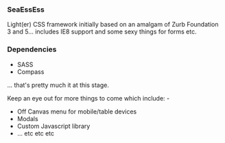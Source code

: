### SeaEssEss

Light(er) CSS framework initially based on an amalgam of Zurb Foundation 3 and 5... includes IE8 support and some
sexy things for forms etc.

### Dependencies
- SASS
- Compass

... that's pretty much it at this stage.

Keep an eye out for more things to come which include: -
- Off Canvas menu for mobile/table devices
- Modals
- Custom Javascript library
- ... etc etc etc